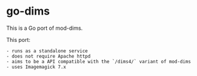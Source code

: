# go-dims

This is a Go port of mod-dims.

This port:

    - runs as a standalone service
    - does not require Apache httpd
    - aims to be a API compatible with the `/dims4/` variant of mod-dims
    - uses Imagemagick 7.x